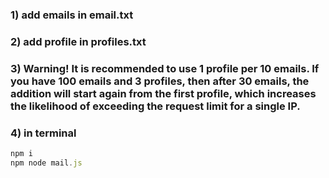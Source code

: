 ### 1) add emails in email.txt
### 2) add profile in profiles.txt
### 3) Warning! It is recommended to use 1 profile per 10 emails. If you have 100 emails and 3 profiles, then after 30 emails, the addition will start again from the first profile, which increases the likelihood of exceeding the request limit for a single IP.
### 4) in terminal

```js
npm i
npm node mail.js
```
